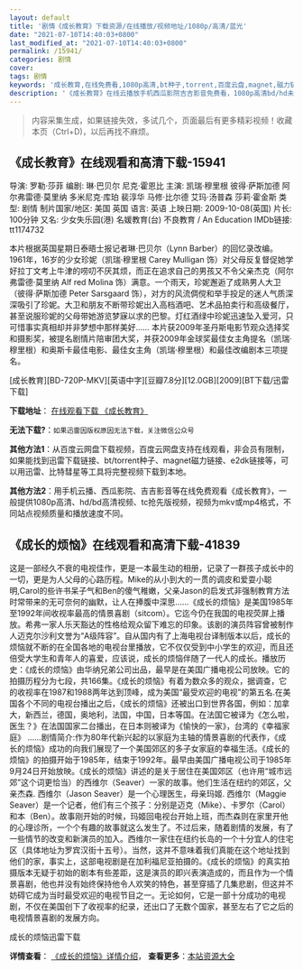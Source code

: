 ```yaml
---
layout: default
title: '剧情《成长教育》下载资源/在线播放/视频地址/1080p/高清/蓝光'
date: "2021-07-10T14:40:03+0800"
last_modified_at: "2021-07-10T14:40:03+0800"
permalink: /15941/
categories: 剧情
cover:
tags: 剧情
keywords: '成长教育,在线免费看,1080p高清,bt种子,torrent,百度云盘,magnet,磁力链,迅雷下载资源'
description: '《成长教育》在线云播放手机西瓜影院吉吉影音免费看，1080p高清bd/hd未删减完整版和tc抢先枪版，mkv/mp4格式，附带bt/torrent种子、magnet/磁力链、百度云盘、网盘资源迅雷下载链接'
---
```


>内容采集生成，如果链接失效，多试几个，页面最后有更多精彩视频！收藏本页（Ctrl+D)，以后再找不麻烦。


## 《成长教育》在线观看和高清下载-15941

导演: 罗勒·莎菲 编剧: 琳·巴贝尔 尼克·霍恩比 主演: 凯瑞·穆里根 彼得·萨斯加德 阿尔弗雷德·莫里纳 多米尼克·库珀 裴淳华 马修·比尔德 艾玛·汤普森 莎莉·霍金斯 类型: 剧情 制片国家/地区: 美国 英国 语言: 英语 上映日期: 2009-10-08(英国) 片长: 100分钟 又名: 少女失乐园(港) 名媛教育(台) 不良教育 / An Education IMDb链接: tt1174732

本片根据英国星期日泰晤士报记者琳·巴贝尔（Lynn Barber）的回忆录改编。1961年，16岁的少女珍妮（凯瑞·穆里根 Carey Mulligan 饰）对父母反复督促她学好拉丁文考上牛津的唠叨不厌其烦，而正在追求自己的男孩又不令父亲杰克（阿尔弗雷德·莫里纳 Alf red Molina 饰）满意。一个雨天，珍妮邂逅了成熟男人大卫（彼得·萨斯加德 Peter Sarsgaard 饰），对方的风流倜傥和举手投足的迷人气质深深吸引了珍妮。大卫和朋友不断带珍妮出入高档酒吧、艺术品拍卖行和高级餐厅，甚至说服珍妮的父母带她游览梦寐以求的巴黎。灯红酒绿中珍妮迅速坠入爱河，只可惜事实真相却并非梦想中那样美好…… 本片获2009年圣丹斯电影节观众选择奖和摄影奖，被提名剧情片陪审团大奖，并获2009年金球奖最佳女主角提名（凯瑞·穆里根）和奥斯卡最佳电影、最佳女主角（凯瑞·穆里根）和最佳改编剧本三项提名。


[成长教育][BD-720P-MKV][英语中字][豆瓣7.8分][12.0GB][2009][BT下载/迅雷下载]

**下载地址**： [在线观看下载 《成长教育》](https://www.btdx8.com/torrent/an_education_2009.html) 


**无法下载?**：`如果迅雷因版权原因无法下载，关注微信公众号 `

**其他方法1**：从百度云网盘下载视频，百度云网盘支持在线观看，非会员有限制，如果能找到迅雷下载链接、bt/torrent种子、magnet磁力链接、e2dk链接等，可以用迅雷、比特彗星等工具将完整视频下载到本地。

**其他方法2**：用手机云播、西瓜影院、吉吉影音等在线免费观看《成长教育》，一般提供1080p高清、hd/bd高清视频、tc抢先版视频，视频为mkv或mp4格式，不同站点视频质量和播放速度不同。


## 《成长的烦恼》在线观看和高清下载-41839

这是一部经久不衰的电视佳作，更是一本最生动的相册，记录了一群孩子成长中的一切，更是为人父母的心路历程。Mike的从小到大的一贯的调皮和爱耍小聪明,Carol的些许书呆子气和Ben的傻气稚嫩，父亲Jason的启发式非强制教育方法时常带来的无可奈何的幽默，让人在捧腹中深思……《成长的烦恼》是美国1985年至1992年间收视率最高的情景喜剧（sitcom）。它迄今仍在我国的电视荧屏上播放。希弗一家人乐天豁达的性格给观众留下难忘的印象。该剧的演员阵容曾被制作人迈克尔沙利文誉为“A级阵容”。自从国内有了上海电视台译制版本以后，成长的烦恼就不断的在全国各地的电视台里播放，它不仅仅受到中小学生的欢迎，而且还倍受大学生和青年人的喜爱，应该说，成长的烦恼伴随了一代人的成长。播放历史：《成长的烦恼》由华纳兄弟公司出品，最早是在美国广播电视公司放映。它的拍摄历程分为七段，共166集。《成长的烦恼》有着为数众多的观众，据调查，它的收视率在1987和1988两年达到顶峰，成为美国“最受欢迎的电视”的第五名.在美国各个不同的电视台播出之后，《成长的烦恼》还被出口到世界各国，例如：加拿大，新西兰，德国，奥地利，法国，中国，日本等国。在法国它被译为《怎么啦，医生？》在法国国家二台播出，在日本则被译为《愉快的一家》，台湾的《幸福家庭》 ……剧情简介:作为80年代新兴起的以家庭为主轴的情景喜剧的代表作，《成长的烦恼》成功的向我们展现了一个美国郊区的多子女家庭的幸福生活。《成长的烦恼》的拍摄开始于1985年，结束于1992年。最早由美国广播电视公司于1985年9月24日开始放映。《成长的烦恼》讲述的是关于居住在美国郊区（也许用“城市远郊”这个词更恰当）的西维尔（Seaver）一家的故事。他们生活在纽约的郊区，父亲杰森. 西维尔（Jason Seaver）是一个心理医生，母亲玛姬. 西维尔（Maggie Seaver）是一个记者，他们有三个孩子：分别是迈克（Mike）、卡罗尔（Carol）和本（Ben）。故事刚开始的时候，玛姬回电视台开始上班，而杰森则在家里开他的心理诊所，一个个有趣的故事就这么发生了。不过后来，随着剧情的发展，有了一些情节的改变和新演员的加入。西维尔一家住在纽约长岛的一个十分宜人的住宅区（具体地址为罗宾汉街十五号）。当然，这并不意味着我们真能在这个地址找到他们的家，事实上，这部电视剧是在加利福尼亚拍摄的。《成长的烦恼》的真实拍摄版本无疑于初始的剧本有些差距，这是演员的即兴表演造成的，而且作为一个情景喜剧，他也并没有始终保持他令人欢笑的特色，甚至穿插了几集悲剧，但这并不妨碍它成为当时最受欢迎的电视节目之一。无论如何，它是一部十分成功的电视剧，不仅在美国创下了收视率的纪录，还出口了无数个国家，甚至左右了它之后的电视情景喜剧的发展方向。


成长的烦恼迅雷下载

**详情查看**： [《成长的烦恼》详情介绍](/movie/41839/)， **查看更多**：[本站资源大全](/movie/t/all/)


